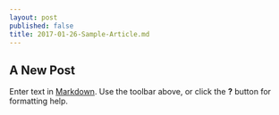 ```yaml
---
layout: post
published: false
title: 2017-01-26-Sample-Article.md
---
```

## A New Post

Enter text in [Markdown](http://daringfireball.net/projects/markdown/). Use the toolbar above, or click the **?** button for formatting help.

